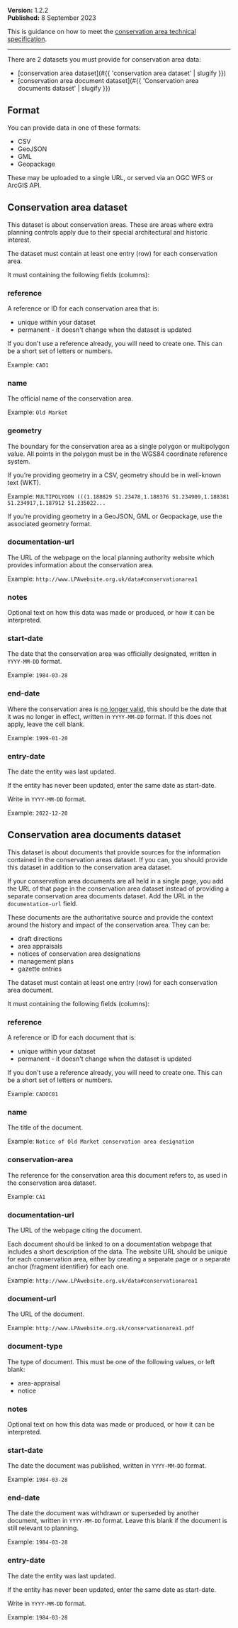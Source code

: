 **Version:** 1.2.2<br/>
**Published:** 8 September 2023

This is guidance on how to meet the [conservation area technical specification](https://digital-land.github.io/specification/specification/conservation-area/).

---

There are 2 datasets you must provide for conservation area data:

- [conservation area dataset](#{{ 'conservation area dataset' | slugify }})
- [conservation area document dataset](#{{ 'Conservation area documents dataset' | slugify }})

Format
------

You can provide data in one of these formats:

-   CSV
-   GeoJSON
-   GML
-   Geopackage

These may be uploaded to a single URL, or served via an OGC WFS or ArcGIS API.

Conservation area dataset
-------------------------

This dataset is about conservation areas. These are areas where extra planning controls apply due to their special architectural and historic interest.

The dataset must contain at least one entry (row) for each conservation area.

It must containing the following fields (columns):

### reference
A reference or ID for each conservation area that is:

-   unique within your dataset
-   permanent - it doesn't change when the dataset is updated

If you don't use a reference already, you will need to create one. This can be a short set of letters or numbers.

Example: `CA01`

### name

The official name of the conservation area.

Example: `Old Market`

### geometry

The boundary for the conservation area as a single polygon or multipolygon value. All points in the polygon must be in the WGS84 coordinate reference system.

If you’re providing geometry in a CSV, geometry should be in well-known text (WKT).

Example: `MULTIPOLYGON (((1.188829 51.23478,1.188376 51.234909,1.188381 51.234917,1.187912 51.235022...`

If you’re providing geometry in a GeoJSON, GML or Geopackage, use the associated geometry format.

### documentation-url

The URL of the webpage on the local planning authority website which provides information about the conservation area.

Example: `http://www.LPAwebsite.org.uk/data#conservationarea1`

### notes

Optional text on how this data was made or produced, or how it can be interpreted.

### start-date

The date that the conservation area was officially designated, written in `YYYY-MM-DD` format.

Example: `1984-03-28`

### end-date

Where the conservation area is [no longer valid](https://standards.planning-data.dev/principles/#we-shouldn%E2%80%99t-delete-entries-in-a-register), this should be the date that it was no longer in effect, written in `YYYY-MM-DD` format. If this does not apply, leave the cell blank.

Example: `1999-01-20`

### entry-date

The date the entity was last updated.

If the entity has never been updated, enter the same date as start-date.

Write in `YYYY-MM-DD` format.

Example: `2022-12-20`

## Conservation area documents dataset

This dataset is about documents that provide sources for the information contained in the conservation areas dataset.  If you can, you should provide this dataset in addition to the conservation area dataset.

If your conservation area documents are all held in a single page, you add the URL of that page in the conservation area dataset instead of providing a separate conservation area documents dataset. Add the URL in the `documentation-url` field.

These documents are the authoritative source and provide the context around the history and impact of the conservation area. They can be:

-   draft directions
-   area appraisals
-   notices of conservation area designations
-   management plans
-   gazette entries

The dataset must contain at least one entry (row) for each conservation area document.

It must containing the following fields (columns):

### reference
A reference or ID for each document that is:

- unique within your dataset
- permanent - it doesn't change when the dataset is updated

If you don't use a reference already, you will need to create one. This can be a short set of letters or numbers.

Example: `CADOC01`

### name
The title of the document.

Example: `Notice of Old Market conservation area designation`

### conservation-area
The reference for the conservation area this document refers to, as used in the conservation area dataset.

Example: `CA1`

### documentation-url
The URL of the webpage citing the document.

Each document should be linked to on a documentation webpage that includes a short description of the data. The website URL should be unique for each conservation area, either by creating a separate page or a separate anchor (fragment identifier) for each one.

Example: `http://www.LPAwebsite.org.uk/data#conservationarea1`

### document-url
The URL of the document.

Example: `http://www.LPAwebsite.org.uk/conservationarea1.pdf`

### document-type
The type of document. This must be one of the following values, or left blank:

-   area-appraisal
-   notice

### notes

Optional text on how this data was made or produced, or how it can be interpreted.

### start-date
The date the document was published, written in `YYYY-MM-DD` format.

Example: `1984-03-28`

### end-date
The date the document was withdrawn or superseded by another document, written in `YYYY-MM-DD` format. Leave this blank if the document is still relevant to planning.

Example: `1984-03-28`

### entry-date
The date the entity was last updated.

If the entity has never been updated, enter the same date as start-date.

Write in `YYYY-MM-DD` format.

Example: `1984-03-28`
